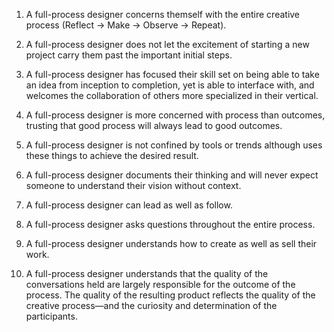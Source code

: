 1. A full-process designer concerns themself with the entire creative process (Reflect -> Make -> Observe -> Repeat).

2. A full-process designer does not let the excitement of starting a new project carry them past the important initial steps.

3. A full-process designer has focused their skill set on being able to take an idea from inception to completion, yet is able to interface with, and welcomes the collaboration of others more specialized in their vertical.

4. A full-process designer is more concerned with process than outcomes, trusting that good process will always lead to good outcomes.

5. A full-process designer is not confined by tools or trends although uses these things to achieve the desired result.

6. A full-process designer documents their thinking and will never expect someone to understand their vision without context.

7. A full-process designer can lead as well as follow.

8. A full-process designer asks questions throughout the entire process.

9. A full-process designer understands how to create as well as sell their work.

10. A full-process designer understands that the quality of the conversations held are largely responsible for the outcome of the process. The quality of the resulting product reflects the quality of the creative process—and the curiosity and determination of the participants.
